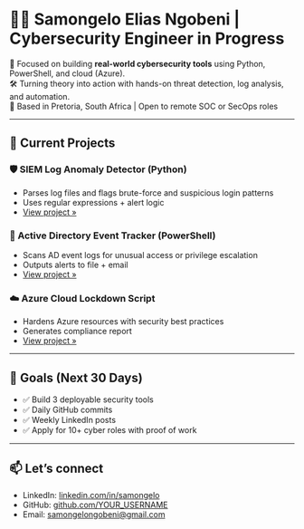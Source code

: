 # 👨‍💻 Samongelo Elias Ngobeni | Cybersecurity Engineer in Progress

🎯 Focused on building **real-world cybersecurity tools** using Python, PowerShell, and cloud (Azure).  
🛠️ Turning theory into action with hands-on threat detection, log analysis, and automation.  
📍 Based in Pretoria, South Africa | Open to remote SOC or SecOps roles

---

## 🔧 Current Projects

### 🛡️ SIEM Log Anomaly Detector (Python)
- Parses log files and flags brute-force and suspicious login patterns
- Uses regular expressions + alert logic
- [View project »](#)

### 🧠 Active Directory Event Tracker (PowerShell)
- Scans AD event logs for unusual access or privilege escalation
- Outputs alerts to file + email
- [View project »](#)

### ☁️ Azure Cloud Lockdown Script
- Hardens Azure resources with security best practices
- Generates compliance report
- [View project »](#)

---

## 🚀 Goals (Next 30 Days)
- ✅ Build 3 deployable security tools
- ✅ Daily GitHub commits
- ✅ Weekly LinkedIn posts
- ✅ Apply for 10+ cyber roles with proof of work

---

## 📫 Let’s connect
- LinkedIn: [linkedin.com/in/samongelo](https://linkedin.com/in/samongelo)
- GitHub: [github.com/YOUR_USERNAME](https://github.com/NGOBENITECH)
- Email: samongelongobeni@gmail.com
